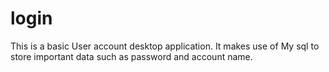 # login
This is a basic User account desktop application. It makes use of My sql to store important data such as password and account name.
